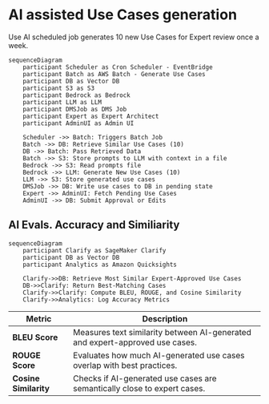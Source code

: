 # AI assisted Use Cases generation

Use AI scheduled job generates 10 new Use Cases for Expert review once a week.

```mermaid
sequenceDiagram
    participant Scheduler as Cron Scheduler - EventBridge
    participant Batch as AWS Batch - Generate Use Cases
    participant DB as Vector DB
    participant S3 as S3
    participant Bedrock as Bedrock
    participant LLM as LLM
    participant DMSJob as DMS Job
    participant Expert as Expert Architect
    participant AdminUI as Admin UI

    Scheduler ->> Batch: Triggers Batch Job
    Batch ->> DB: Retrieve Similar Use Cases (10)
    DB ->> Batch: Pass Retrieved Data
    Batch ->> S3: Store prompts to LLM with context in a file
    Bedrock ->> S3: Read prompts file
    Bedrock ->> LLM: Generate New Use Cases (10)
    LLM ->> S3: Store generated use cases
    DMSJob ->> DB: Write use cases to DB in pending state
    Expert ->> AdminUI: Fetch Pending Use Cases
    AdminUI ->> DB: Submit Approval or Edits
```

## AI Evals. Accuracy and Similiarity

```mermaid
sequenceDiagram
    participant Clarify as SageMaker Clarify
    participant DB as Vector DB
    participant Analytics as Amazon Quicksights

    Clarify->>DB: Retrieve Most Similar Expert-Approved Use Cases
    DB->>Clarify: Return Best-Matching Cases
    Clarify->>Clarify: Compute BLEU, ROUGE, and Cosine Similarity
    Clarify->>Analytics: Log Accuracy Metrics
```

| **Metric** | **Description** |
|------------|----------------|
| **BLEU Score** | Measures text similarity between AI-generated and expert-approved use cases. |
| **ROUGE Score** | Evaluates how much AI-generated use cases overlap with best practices. |
| **Cosine Similarity** | Checks if AI-generated use cases are semantically close to expert cases. |
